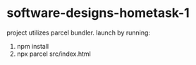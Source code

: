 # software-designs-hometask-1

project utilizes parcel bundler.
launch by running:

1. npm install
2. npx parcel src/index.html
